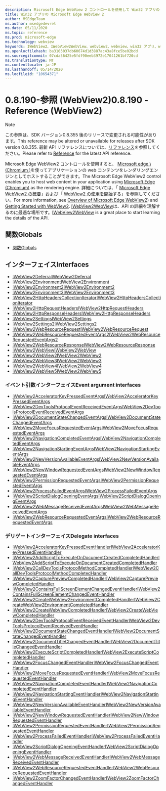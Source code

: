 ```yaml
---
description: Microsoft Edge WebView 2 コントロールを使用して Win32 アプリの web コンテンツをホストする
title: Win32 アプリの Microsoft Edge WebView 2
author: MSEdgeTeam
ms.author: msedgedevrel
ms.date: 05/11/2020
ms.topic: reference
ms.prod: microsoft-edge
ms.technology: webview
keywords: IWebView2、IWebView2WebView、webview2、webview、win32 アプリ、win32、edge、ICoreWebView2、ICoreWebView2Host、browser control、edge html
ms.openlocfilehash: ba3103037db60674d1d3887ac43a8fce5be02bdd
ms.sourcegitcommit: 07cda56425e5fdf90eeb3972e17041261bf720cd
ms.translationtype: MT
ms.contentlocale: ja-JP
ms.lasthandoff: 05/14/2020
ms.locfileid: "10654371"
---
```

# <span data-ttu-id="373f1-104">0.8.190-参照 (WebView2)</span><span class="sxs-lookup"><span data-stu-id="373f1-104">0.8.190 - Reference (WebView2)</span></span>  

> [!NOTE]
> <span data-ttu-id="373f1-105">この参照は、SDK バージョン0.8.355 後のリリースで変更される可能性があります。</span><span class="sxs-lookup"><span data-stu-id="373f1-105">This reference may be altered or unavailable for releases after SDK version 0.8.355.</span></span>  <span data-ttu-id="373f1-106">最新 API リファレンスについては、[リファレンス](../../webview2-api-reference.md)を参照してください。</span><span class="sxs-lookup"><span data-stu-id="373f1-106">Please refer to [Reference](../../webview2-api-reference.md) for the latest API reference.</span></span>

<span data-ttu-id="373f1-107">Microsoft Edge WebView2 コントロールを使用すると、 [Microsoft edge \ (Chromium \)](https://www.microsoftedgeinsider.com)を使ってアプリケーションの web コンテンツをレンダリングエンジンとしてホストすることができます。</span><span class="sxs-lookup"><span data-stu-id="373f1-107">The Microsoft Edge WebView2 control enables you to host web content in your application using [Microsoft Edge \(Chromium\)](https://www.microsoftedgeinsider.com) as the rendering engine.</span></span>  <span data-ttu-id="373f1-108">詳細については、「 [Microsoft Edge WebView2 の概要](../../index.md)」および「 [WebView2 の使用を開始](../../gettingstarted/win32.md)する」を参照してください。</span><span class="sxs-lookup"><span data-stu-id="373f1-108">For more information, see [Overview of Microsoft Edge WebView2](../../index.md)) and [Getting Started with WebView2](../../gettingstarted/win32.md).</span></span>  <span data-ttu-id="373f1-109">[IWebView2WebView](0-8-190/IWebView2WebView.md)は、API の詳細を理解するのに最適な場所です。</span><span class="sxs-lookup"><span data-stu-id="373f1-109">[IWebView2WebView](0-8-190/IWebView2WebView.md) is a great place to start learning the details of the API.</span></span>  

## <span data-ttu-id="373f1-110">関数</span><span class="sxs-lookup"><span data-stu-id="373f1-110">Globals</span></span>  

*   [<span data-ttu-id="373f1-111">関数</span><span class="sxs-lookup"><span data-stu-id="373f1-111">Globals</span></span>](0-8-190/webview2-idl.md)  

## <span data-ttu-id="373f1-112">インターフェイス</span><span class="sxs-lookup"><span data-stu-id="373f1-112">Interfaces</span></span>  
*   [<span data-ttu-id="373f1-113">IWebView2Deferral</span><span class="sxs-lookup"><span data-stu-id="373f1-113">IWebView2Deferral</span></span>](0-8-190/IWebView2Deferral.md)
*   [<span data-ttu-id="373f1-114">IWebView2Environment</span><span class="sxs-lookup"><span data-stu-id="373f1-114">IWebView2Environment</span></span>](0-8-190/IWebView2Environment.md)
*   [<span data-ttu-id="373f1-115">IWebView2Environment2</span><span class="sxs-lookup"><span data-stu-id="373f1-115">IWebView2Environment2</span></span>](0-8-190/IWebView2Environment2.md)
*   [<span data-ttu-id="373f1-116">IWebView2Environment3</span><span class="sxs-lookup"><span data-stu-id="373f1-116">IWebView2Environment3</span></span>](0-8-190/IWebView2Environment3.md)
*   [<span data-ttu-id="373f1-117">IWebView2HttpHeadersCollectionIterator</span><span class="sxs-lookup"><span data-stu-id="373f1-117">IWebView2HttpHeadersCollectionIterator</span></span>](0-8-190/IWebView2HttpHeadersCollectionIterator.md)
*   [<span data-ttu-id="373f1-118">IWebView2HttpRequestHeaders</span><span class="sxs-lookup"><span data-stu-id="373f1-118">IWebView2HttpRequestHeaders</span></span>](0-8-190/IWebView2HttpRequestHeaders.md)
*   [<span data-ttu-id="373f1-119">IWebView2HttpResponseHeaders</span><span class="sxs-lookup"><span data-stu-id="373f1-119">IWebView2HttpResponseHeaders</span></span>](0-8-190/IWebView2HttpResponseHeaders.md)
*   [<span data-ttu-id="373f1-120">IWebView2Settings</span><span class="sxs-lookup"><span data-stu-id="373f1-120">IWebView2Settings</span></span>](0-8-190/IWebView2Settings.md)
*   [<span data-ttu-id="373f1-121">IWebView2Settings2</span><span class="sxs-lookup"><span data-stu-id="373f1-121">IWebView2Settings2</span></span>](0-8-190/IWebView2Settings2.md)
*   [<span data-ttu-id="373f1-122">IWebView2WebResourceRequest</span><span class="sxs-lookup"><span data-stu-id="373f1-122">IWebView2WebResourceRequest</span></span>](0-8-190/IWebView2WebResourceRequest.md)
*   [<span data-ttu-id="373f1-123">IWebView2WebResourceRequestedEventArgs2</span><span class="sxs-lookup"><span data-stu-id="373f1-123">IWebView2WebResourceRequestedEventArgs2</span></span>](0-8-190/IWebView2WebResourceRequestedEventArgs2.md)
*   [<span data-ttu-id="373f1-124">IWebView2WebResourceResponse</span><span class="sxs-lookup"><span data-stu-id="373f1-124">IWebView2WebResourceResponse</span></span>](0-8-190/IWebView2WebResourceResponse.md)
*   [<span data-ttu-id="373f1-125">IWebView2WebView</span><span class="sxs-lookup"><span data-stu-id="373f1-125">IWebView2WebView</span></span>](0-8-190/IWebView2WebView.md)
*   [<span data-ttu-id="373f1-126">IWebView2WebView2</span><span class="sxs-lookup"><span data-stu-id="373f1-126">IWebView2WebView2</span></span>](0-8-190/IWebView2WebView2.md)
*   [<span data-ttu-id="373f1-127">IWebView2WebView3</span><span class="sxs-lookup"><span data-stu-id="373f1-127">IWebView2WebView3</span></span>](0-8-190/IWebView2WebView3.md)
*   [<span data-ttu-id="373f1-128">IWebView2WebView4</span><span class="sxs-lookup"><span data-stu-id="373f1-128">IWebView2WebView4</span></span>](0-8-190/IWebView2WebView4.md)
*   [<span data-ttu-id="373f1-129">IWebView2WebView5</span><span class="sxs-lookup"><span data-stu-id="373f1-129">IWebView2WebView5</span></span>](0-8-190/IWebView2WebView5.md)

### <span data-ttu-id="373f1-130">イベント引数インターフェイス</span><span class="sxs-lookup"><span data-stu-id="373f1-130">Event argument interfaces</span></span>

*   [<span data-ttu-id="373f1-131">IWebView2AcceleratorKeyPressedEventArgs</span><span class="sxs-lookup"><span data-stu-id="373f1-131">IWebView2AcceleratorKeyPressedEventArgs</span></span>](0-8-190/IWebView2AcceleratorKeyPressedEventArgs.md)
*   [<span data-ttu-id="373f1-132">IWebView2DevToolsProtocolEventReceivedEventArgs</span><span class="sxs-lookup"><span data-stu-id="373f1-132">IWebView2DevToolsProtocolEventReceivedEventArgs</span></span>](0-8-190/IWebView2DevToolsProtocolEventReceivedEventArgs.md)
*   [<span data-ttu-id="373f1-133">IWebView2DocumentStateChangedEventArgs</span><span class="sxs-lookup"><span data-stu-id="373f1-133">IWebView2DocumentStateChangedEventArgs</span></span>](0-8-190/IWebView2DocumentStateChangedEventArgs.md)
*   [<span data-ttu-id="373f1-134">IWebView2MoveFocusRequestedEventArgs</span><span class="sxs-lookup"><span data-stu-id="373f1-134">IWebView2MoveFocusRequestedEventArgs</span></span>](0-8-190/IWebView2MoveFocusRequestedEventArgs.md)
*   [<span data-ttu-id="373f1-135">IWebView2NavigationCompletedEventArgs</span><span class="sxs-lookup"><span data-stu-id="373f1-135">IWebView2NavigationCompletedEventArgs</span></span>](0-8-190/IWebView2NavigationCompletedEventArgs.md)
*   [<span data-ttu-id="373f1-136">IWebView2NavigationStartingEventArgs</span><span class="sxs-lookup"><span data-stu-id="373f1-136">IWebView2NavigationStartingEventArgs</span></span>](0-8-190/IWebView2NavigationStartingEventArgs.md)
*   [<span data-ttu-id="373f1-137">IWebView2NewVersionAvailableEventArgs</span><span class="sxs-lookup"><span data-stu-id="373f1-137">IWebView2NewVersionAvailableEventArgs</span></span>](0-8-190/IWebView2NewVersionAvailableEventArgs.md)
*   [<span data-ttu-id="373f1-138">IWebView2NewWindowRequestedEventArgs</span><span class="sxs-lookup"><span data-stu-id="373f1-138">IWebView2NewWindowRequestedEventArgs</span></span>](0-8-190/IWebView2NewWindowRequestedEventArgs.md)
*   [<span data-ttu-id="373f1-139">IWebView2PermissionRequestedEventArgs</span><span class="sxs-lookup"><span data-stu-id="373f1-139">IWebView2PermissionRequestedEventArgs</span></span>](0-8-190/IWebView2PermissionRequestedEventArgs.md)
*   [<span data-ttu-id="373f1-140">IWebView2ProcessFailedEventArgs</span><span class="sxs-lookup"><span data-stu-id="373f1-140">IWebView2ProcessFailedEventArgs</span></span>](0-8-190/IWebView2ProcessFailedEventArgs.md)
*   [<span data-ttu-id="373f1-141">IWebView2ScriptDialogOpeningEventArgs</span><span class="sxs-lookup"><span data-stu-id="373f1-141">IWebView2ScriptDialogOpeningEventArgs</span></span>](0-8-190/IWebView2ScriptDialogOpeningEventArgs.md)
*   [<span data-ttu-id="373f1-142">IWebView2WebMessageReceivedEventArgs</span><span class="sxs-lookup"><span data-stu-id="373f1-142">IWebView2WebMessageReceivedEventArgs</span></span>](0-8-190/IWebView2WebMessageReceivedEventArgs.md)
*   [<span data-ttu-id="373f1-143">IWebView2WebResourceRequestedEventArgs</span><span class="sxs-lookup"><span data-stu-id="373f1-143">IWebView2WebResourceRequestedEventArgs</span></span>](0-8-190/IWebView2WebResourceRequestedEventArgs.md)

### <span data-ttu-id="373f1-144">デリゲートインターフェイス</span><span class="sxs-lookup"><span data-stu-id="373f1-144">Delegate interfaces</span></span>

*   [<span data-ttu-id="373f1-145">IWebView2AcceleratorKeyPressedEventHandler</span><span class="sxs-lookup"><span data-stu-id="373f1-145">IWebView2AcceleratorKeyPressedEventHandler</span></span>](0-8-190/IWebView2AcceleratorKeyPressedEventHandler.md)
*   [<span data-ttu-id="373f1-146">IWebView2AddScriptToExecuteOnDocumentCreatedCompletedHandler</span><span class="sxs-lookup"><span data-stu-id="373f1-146">IWebView2AddScriptToExecuteOnDocumentCreatedCompletedHandler</span></span>](0-8-190/IWebView2AddScriptToExecuteOnDocumentCreatedCompletedHandler.md)
*   [<span data-ttu-id="373f1-147">IWebView2CallDevToolsProtocolMethodCompletedHandler</span><span class="sxs-lookup"><span data-stu-id="373f1-147">IWebView2CallDevToolsProtocolMethodCompletedHandler</span></span>](0-8-190/IWebView2CallDevToolsProtocolMethodCompletedHandler.md)
*   [<span data-ttu-id="373f1-148">IWebView2CapturePreviewCompletedHandler</span><span class="sxs-lookup"><span data-stu-id="373f1-148">IWebView2CapturePreviewCompletedHandler</span></span>](0-8-190/IWebView2CapturePreviewCompletedHandler.md)
*   [<span data-ttu-id="373f1-149">IWebView2ContainsFullScreenElementChangedEventHandler</span><span class="sxs-lookup"><span data-stu-id="373f1-149">IWebView2ContainsFullScreenElementChangedEventHandler</span></span>](0-8-190/IWebView2ContainsFullScreenElementChangedEventHandler.md)
*   [<span data-ttu-id="373f1-150">IWebView2CreateWebView2EnvironmentCompletedHandler</span><span class="sxs-lookup"><span data-stu-id="373f1-150">IWebView2CreateWebView2EnvironmentCompletedHandler</span></span>](0-8-190/IWebView2CreateWebView2EnvironmentCompletedHandler.md)
*   [<span data-ttu-id="373f1-151">IWebView2CreateWebViewCompletedHandler</span><span class="sxs-lookup"><span data-stu-id="373f1-151">IWebView2CreateWebViewCompletedHandler</span></span>](0-8-190/IWebView2CreateWebViewCompletedHandler.md)
*   [<span data-ttu-id="373f1-152">IWebView2DevToolsProtocolEventReceivedEventHandler</span><span class="sxs-lookup"><span data-stu-id="373f1-152">IWebView2DevToolsProtocolEventReceivedEventHandler</span></span>](0-8-190/IWebView2DevToolsProtocolEventReceivedEventHandler.md)
*   [<span data-ttu-id="373f1-153">IWebView2DocumentStateChangedEventHandler</span><span class="sxs-lookup"><span data-stu-id="373f1-153">IWebView2DocumentStateChangedEventHandler</span></span>](0-8-190/IWebView2DocumentStateChangedEventHandler.md)
*   [<span data-ttu-id="373f1-154">IWebView2DocumentTitleChangedEventHandler</span><span class="sxs-lookup"><span data-stu-id="373f1-154">IWebView2DocumentTitleChangedEventHandler</span></span>](0-8-190/IWebView2DocumentTitleChangedEventHandler.md)
*   [<span data-ttu-id="373f1-155">IWebView2ExecuteScriptCompletedHandler</span><span class="sxs-lookup"><span data-stu-id="373f1-155">IWebView2ExecuteScriptCompletedHandler</span></span>](0-8-190/IWebView2ExecuteScriptCompletedHandler.md)
*   [<span data-ttu-id="373f1-156">IWebView2FocusChangedEventHandler</span><span class="sxs-lookup"><span data-stu-id="373f1-156">IWebView2FocusChangedEventHandler</span></span>](0-8-190/IWebView2FocusChangedEventHandler.md)
*   [<span data-ttu-id="373f1-157">IWebView2MoveFocusRequestedEventHandler</span><span class="sxs-lookup"><span data-stu-id="373f1-157">IWebView2MoveFocusRequestedEventHandler</span></span>](0-8-190/IWebView2MoveFocusRequestedEventHandler.md)
*   [<span data-ttu-id="373f1-158">IWebView2NavigationCompletedEventHandler</span><span class="sxs-lookup"><span data-stu-id="373f1-158">IWebView2NavigationCompletedEventHandler</span></span>](0-8-190/IWebView2NavigationCompletedEventHandler.md)
*   [<span data-ttu-id="373f1-159">IWebView2NavigationStartingEventHandler</span><span class="sxs-lookup"><span data-stu-id="373f1-159">IWebView2NavigationStartingEventHandler</span></span>](0-8-190/IWebView2NavigationStartingEventHandler.md)
*   [<span data-ttu-id="373f1-160">IWebView2NewVersionAvailableEventHandler</span><span class="sxs-lookup"><span data-stu-id="373f1-160">IWebView2NewVersionAvailableEventHandler</span></span>](0-8-190/IWebView2NewVersionAvailableEventHandler.md)
*   [<span data-ttu-id="373f1-161">IWebView2NewWindowRequestedEventHandler</span><span class="sxs-lookup"><span data-stu-id="373f1-161">IWebView2NewWindowRequestedEventHandler</span></span>](0-8-190/IWebView2NewWindowRequestedEventHandler.md)
*   [<span data-ttu-id="373f1-162">IWebView2PermissionRequestedEventHandler</span><span class="sxs-lookup"><span data-stu-id="373f1-162">IWebView2PermissionRequestedEventHandler</span></span>](0-8-190/IWebView2PermissionRequestedEventHandler.md)
*   [<span data-ttu-id="373f1-163">IWebView2ProcessFailedEventHandler</span><span class="sxs-lookup"><span data-stu-id="373f1-163">IWebView2ProcessFailedEventHandler</span></span>](0-8-190/IWebView2ProcessFailedEventHandler.md)
*   [<span data-ttu-id="373f1-164">IWebView2ScriptDialogOpeningEventHandler</span><span class="sxs-lookup"><span data-stu-id="373f1-164">IWebView2ScriptDialogOpeningEventHandler</span></span>](0-8-190/IWebView2ScriptDialogOpeningEventHandler.md)
*   [<span data-ttu-id="373f1-165">IWebView2WebMessageReceivedEventHandler</span><span class="sxs-lookup"><span data-stu-id="373f1-165">IWebView2WebMessageReceivedEventHandler</span></span>](0-8-190/IWebView2WebMessageReceivedEventHandler.md)
*   [<span data-ttu-id="373f1-166">IWebView2WebResourceRequestedEventHandler</span><span class="sxs-lookup"><span data-stu-id="373f1-166">IWebView2WebResourceRequestedEventHandler</span></span>](0-8-190/IWebView2WebResourceRequestedEventHandler.md)
*   [<span data-ttu-id="373f1-167">IWebView2ZoomFactorChangedEventHandler</span><span class="sxs-lookup"><span data-stu-id="373f1-167">IWebView2ZoomFactorChangedEventHandler</span></span>](0-8-190/IWebView2ZoomFactorChangedEventHandler.md)
